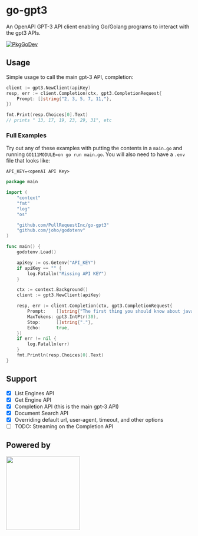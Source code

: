 # go-gpt3

An OpenAPI GPT-3 API client enabling Go/Golang programs to interact with the gpt3 APIs.

[![PkgGoDev](https://pkg.go.dev/badge/github.com/PullRequestInc/go-gpt3)](https://pkg.go.dev/github.com/PullRequestInc/go-gpt3)

## Usage

Simple usage to call the main gpt-3 API, completion:

```go
client := gpt3.NewClient(apiKey)
resp, err := client.Completion(ctx, gpt3.CompletionRequest{
    Prompt: []string{"2, 3, 5, 7, 11,"},
})

fmt.Print(resp.Choices[0].Text)
// prints " 13, 17, 19, 23, 29, 31", etc
```

### Full Examples

Try out any of these examples with putting the contents in a `main.go` and running `GO111MODULE=on go run main.go`.
You will also need to have a `.env` file that looks like:

```
API_KEY=<openAI API Key>
```

```go
package main

import (
	"context"
	"fmt"
	"log"
	"os"

	"github.com/PullRequestInc/go-gpt3"
	"github.com/joho/godotenv"
)

func main() {
	godotenv.Load()

	apiKey := os.Getenv("API_KEY")
	if apiKey == "" {
		log.Fatalln("Missing API KEY")
	}

	ctx := context.Background()
	client := gpt3.NewClient(apiKey)

	resp, err := client.Completion(ctx, gpt3.CompletionRequest{
		Prompt:    []string{"The first thing you should know about javascript is"},
		MaxTokens: gpt3.IntPtr(30),
		Stop:      []string{"."},
		Echo:      true,
	})
	if err != nil {
		log.Fatalln(err)
	}
	fmt.Println(resp.Choices[0].Text)
}
```

## Support

- [x] List Engines API
- [x] Get Engine API
- [x] Completion API (this is the main gpt-3 API)
- [x] Document Search API
- [x] Overriding default url, user-agent, timeout, and other options
- [ ] TODO: Streaming on the Completion API

## Powered by

[<img src="https://www.pullrequest.com/images/pullrequest-logo.svg" width="200">](https://www.pullrequest.com)
